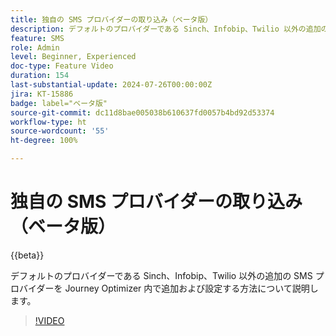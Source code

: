 ```yaml
---
title: 独自の SMS プロバイダーの取り込み（ベータ版）
description: デフォルトのプロバイダーである Sinch、Infobip、Twilio 以外の追加の SMS プロバイダーを Journey Optimizer 内で追加および設定する方法について説明します。
feature: SMS
role: Admin
level: Beginner, Experienced
doc-type: Feature Video
duration: 154
last-substantial-update: 2024-07-26T00:00:00Z
jira: KT-15886
badge: label="ベータ版"
source-git-commit: dc11d8bae005038b610637fd0057b4bd92d53374
workflow-type: ht
source-wordcount: '55'
ht-degree: 100%

---
```



# 独自の SMS プロバイダーの取り込み（ベータ版）

{{beta}}

デフォルトのプロバイダーである Sinch、Infobip、Twilio 以外の追加の SMS プロバイダーを Journey Optimizer 内で追加および設定する方法について説明します。

>[!VIDEO](https://video.tv.adobe.com/v/3432088/?learn=on)
